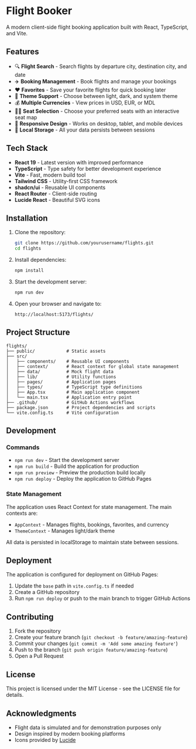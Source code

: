 # Flight Booker

A modern client-side flight booking application built with React, TypeScript, and Vite.


## Features

- 🔍 **Flight Search** - Search flights by departure city, destination city, and date
- ✈️ **Booking Management** - Book flights and manage your bookings
- ❤️ **Favorites** - Save your favorite flights for quick booking later
- 🌙 **Theme Support** - Choose between light, dark, and system theme
- 💰 **Multiple Currencies** - View prices in USD, EUR, or MDL
- 🧑‍✈️ **Seat Selection** - Choose your preferred seats with an interactive seat map
- 📱 **Responsive Design** - Works on desktop, tablet, and mobile devices
- 💾 **Local Storage** - All your data persists between sessions

## Tech Stack

- **React 19** - Latest version with improved performance
- **TypeScript** - Type safety for better development experience
- **Vite** - Fast, modern build tool
- **Tailwind CSS** - Utility-first CSS framework
- **shadcn/ui** - Reusable UI components
- **React Router** - Client-side routing
- **Lucide React** - Beautiful SVG icons

## Installation

1. Clone the repository:
   ```bash
   git clone https://github.com/yourusername/flights.git
   cd flights
   ```

2. Install dependencies:
   ```bash
   npm install
   ```

3. Start the development server:
   ```bash
   npm run dev
   ```

4. Open your browser and navigate to:
   ```
   http://localhost:5173/flights/
   ```

## Project Structure

```
flights/
├── public/            # Static assets
├── src/
│   ├── components/    # Reusable UI components
│   ├── context/       # React context for global state management
│   ├── data/          # Mock flight data
│   ├── lib/           # Utility functions
│   ├── pages/         # Application pages
│   ├── types/         # TypeScript type definitions
│   ├── App.tsx        # Main application component
│   └── main.tsx       # Application entry point
├── .github/           # GitHub Actions workflows
├── package.json       # Project dependencies and scripts
└── vite.config.ts     # Vite configuration
```

## Development

### Commands

- `npm run dev` - Start the development server
- `npm run build` - Build the application for production
- `npm run preview` - Preview the production build locally
- `npm run deploy` - Deploy the application to GitHub Pages

### State Management

The application uses React Context for state management. The main contexts are:

- `AppContext` - Manages flights, bookings, favorites, and currency
- `ThemeContext` - Manages light/dark theme

All data is persisted in localStorage to maintain state between sessions.

## Deployment

The application is configured for deployment on GitHub Pages:

1. Update the `base` path in `vite.config.ts` if needed
2. Create a GitHub repository
3. Run `npm run deploy` or push to the main branch to trigger GitHub Actions

## Contributing

1. Fork the repository
2. Create your feature branch (`git checkout -b feature/amazing-feature`)
3. Commit your changes (`git commit -m 'Add some amazing feature'`)
4. Push to the branch (`git push origin feature/amazing-feature`)
5. Open a Pull Request

## License

This project is licensed under the MIT License - see the LICENSE file for details.

## Acknowledgments

- Flight data is simulated and for demonstration purposes only
- Design inspired by modern booking platforms
- Icons provided by [Lucide](https://lucide.dev/)
